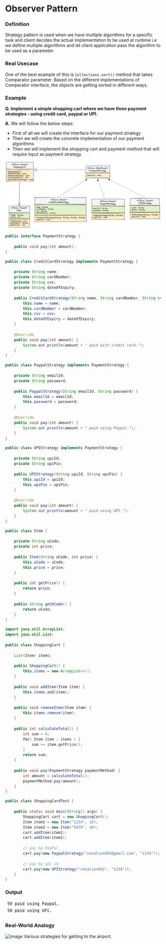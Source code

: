 # Observer Pattern

### Definition
Strategy pattern is used when we have multiple algorithms for a specific task and client decides the actual implementation to be used at runtime i.e we define multiple algorithms and let client application pass the algorithm to be used as a parameter.

### Real Usecase
One of the best example of this is `Collections.sort()` method that takes Comparator parameter. Based on the different implementations of Comparator interface, the objects are getting sorted in different ways.

### Example 
**Q. Implement a simple shopping cart where we have three payment strategies - using credit card, paypal or UPI.**

**A.** We will follow the below steps:
- First of all we will create the interface for our payment strategy
- Then we will create the concrete implementation of our payment algorithms
- Then we will implement the shopping cart and payment method that will require input as payment strategy.

![ShoppingCartClassDiagram](../images/ShoppingCartClassDigram.png?raw=true "ShoppingCartClassDiagram")

```java
public interface PaymentStrategy {

    public void pay(int amount);
}
```

```java
public class CreditCardStrategy implements PaymentStrategy {

    private String name;
    private String cardNumber;
    private String cvv;
    private String dateOfExpiry;

    public CreditCardStrategy(String name, String cardNumber, String cvv, String dateOfExpiry) {
        this.name = name;
        this.cardNumber = cardNumber;
        this.cvv = cvv;
        this.dateOfExpiry = dateOfExpiry;
    }
    
    @Override
    public void pay(int amount) {
        System.out.println(amount + " paid with credit card.");
    }
}
```

```java
public class PaypalStrategy implements PaymentStrategy {

    private String emailId;
    private String password;

    public PaypalStrategy(String emailId, String password) {
        this.emailId = emailId;
        this.password = password;
    }
    
    @Override
    public void pay(int amount) {
        System.out.println(amount + " paid using Paypal.");
    }
}
```

```java
public class UPIStrategy implements PaymentStrategy {

    private String upiId;
    private String upiPin;

    public UPIStrategy(String upiId, String upiPin) {
        this.upiId = upiId;
        this.upiPin = upiPin;
    }

    @Override
    public void pay(int amount) {
        System.out.println(amount + " paid using UPI.");
    }
}
```

```java
public class Item {

    private String uCode;
    private int price;

    public Item(String uCode, int price) {
        this.uCode = uCode;
        this.price = price;
    }

    public int getPrice() {
        return price;
    }

    public String getUCode() {
        return uCode;
    }
}
```

```java
import java.util.ArrayList;
import java.util.List;

public class ShoppingCart {

    List<Item> items;

    public ShoppingCart() {
        this.items = new ArrayList<>();
    }

    public void addItem(Item item) {
        this.items.add(item);
    }

    public void removeItem(Item item) {
        this.items.remove(item);
    }

    public int calculateTotal() {
        int sum = 0;
        for( Item item : items ) {
            sum += item.getPrice();
        }
        return sum;
    }

    public void pay(PaymentStrategy paymentMethod) {
        int amount = calculateTotal();
        paymentMethod.pay(amount);
    }
}
```

```java
public class ShoppingCardTest {

    public static void main(String[] args) {
        ShoppingCart cart = new ShoppingCart();
        Item item1 = new Item("1234", 10);
        Item item2 = new Item("5678", 40);
        cart.addItem(item1);
        cart.addItem(item2);

        // pay by PayPal
        cart.pay(new PaypalStrategy("cenation092@gmail.com", "1234"));

        // pay by upi id
        cart.pay(new UPIStrategy("cenation092", "1234"));
    }
}
```
### Output
![img.png](../images/spout.png)

### Real-World Analogy

![image](https://user-images.githubusercontent.com/21224753/209949126-ec055cb2-8f4b-4de6-b80c-9a2a84a2b5b9.png)
Various strategies for getting to the airport.


